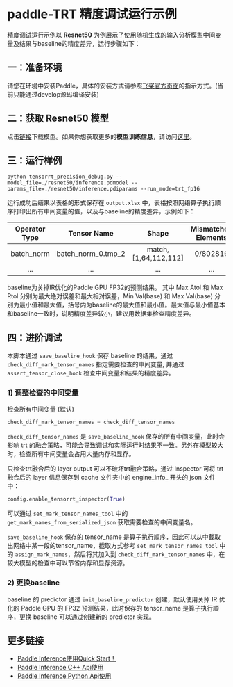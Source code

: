 # paddle-TRT 精度调试运行示例

精度调试运行示例以 **Resnet50** 为例展示了使用随机生成的输入分析模型中间变量及结果与baseline的精度差异，运行步骤如下：

## 一：准备环境

请您在环境中安装Paddle，具体的安装方式请参照[飞桨官方页面](https://www.paddlepaddle.org.cn/)的指示方式。(当前只能通过develop源码编译安装)

## 二：获取 Resnet50 模型

点击[链接](https://paddle-inference-dist.bj.bcebos.com/Paddle-Inference-Demo/resnet50.tgz)下载模型。如果你想获取更多的**模型训练信息**，请访问[这里](https://github.com/PaddlePaddle/PaddleClas)。

## 三：运行样例

```shell
python tensorrt_precision_debug.py --model_file=./resnet50/inference.pdmodel --params_file=./resnet50/inference.pdiparams --run_mode=trt_fp16
```

运行成功后结果以表格的形式保存在 `output.xlsx` 中，表格按照网络算子执行顺序打印出所有中间变量的值，以及与baseline的精度差异，示例如下：

| Operator Type | Tensor Name | Shape | Mismatched Elements| Max Atol | Max Rtol| Min Val(base) | Max Val(base) |
|:----:|:----:|:----:|:----:|:----:|:----:|:----:|:----:|
| batch_norm | batch_norm_0.tmp_2 | match, [1,64,112,112] | 0/802816 | 0.000001 | 0.021647 | -1.157186(-1.157185) | 1.551287(1.551287) |
| ... | ... | ... | ... | ... | ... | ... | ... |


baseline为关掉IR优化的Paddle GPU FP32的预测结果。
其中 Max Atol 和 Max Rtol 分别为最大绝对误差和最大相对误差，Min Val(base) 和 Max Val(base) 分别为最小值和最大值，括号内为baseline的最大值和最小值。最大值与最小值基本和baseline一致时，说明精度差异较小，建议用数据集检查精度差异。
## 四：进阶调试

本脚本通过 `save_baseline_hook` 保存 baseline 的结果，通过 `check_diff_mark_tensor_names` 指定需要检查的中间变量, 并通过 `assert_tensor_close_hook` 检查中间变量和结果的精度差异。

### 1) 调整检查的中间变量

检查所有中间变量 (默认)
```python
check_diff_mark_tensor_names = check_diff_tensor_names
```
`check_diff_tensor_names` 是 `save_baseline_hook` 保存的所有中间变量，此时会影响 trt 的融合策略，可能会导致调试和实际运行时结果不一致。另外在模型较大时，检查所有中间变量会占用大量内存和显存。

只检查trt融合后的 layer output 可以不破坏trt融合策略，通过 Inspector 可将 trt 融合后的 layer 信息保存到 cache 文件夹中的 engine_info_ 开头的 json 文件中：
```python
config.enable_tensorrt_inspector(True)
```
可以通过 `set_mark_tensor_names_tool` 中的 `get_mark_names_from_serialized_json` 获取需要检查的中间变量名。

`save_baseline_hook` 保存的 tensor_name 是算子执行顺序，因此可以从中截取出网络中某一段的tensor_name，截取方式参考 `set_mark_tensor_names_tool` 中的 `assign_mark_names`，然后将其加入到 `check_diff_mark_tensor_names` 中，在较大模型的检查中可以节省内存和显存资源。

### 2) 更换baseline
baseline 的 predictor 通过 `init_baseline_predictor` 创建，默认使用关掉 IR 优化的 Paddle GPU 的 FP32 预测结果，此时保存的 tensor_name 是算子执行顺序，更换 baseline 可以通过创建新的 predictor 实现。


## 更多链接
- [Paddle Inference使用Quick Start！](https://www.paddlepaddle.org.cn/inference/master/guides/quick_start/index_quick_start.html)
- [Paddle Inference C++ Api使用](https://www.paddlepaddle.org.cn/inference/master/api_reference/cxx_api_doc/cxx_api_index.html)
- [Paddle Inference Python Api使用](https://www.paddlepaddle.org.cn/inference/master/api_reference/python_api_doc/python_api_index.html)
